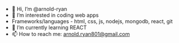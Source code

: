 - 👋 Hi, I’m @arnold-ryan
- 👀 I’m interested in coding web apps
- Frameworks/languages - html, css, js, nodejs, mongodb, react, git
- 🌱 I’m currently learning REACT
- 📫 How to reach me: arnold.ryan801@gmail.com

<!---
arnold-ryan/arnold-ryan is a ✨ special ✨ repository because its `README.md` (this file) appears on your GitHub profile.
You can click the Preview link to take a look at your changes.
--->
